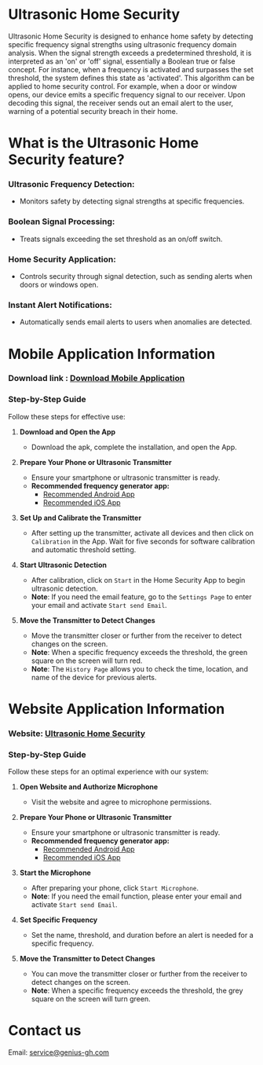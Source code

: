# Ultrasonic Home Security

Ultrasonic Home Security is designed to enhance home safety by detecting specific frequency signal strengths using ultrasonic frequency domain analysis. When the signal strength exceeds a predetermined threshold, it is interpreted as an 'on' or 'off' signal, essentially a Boolean true or false concept. For instance, when a frequency is activated and surpasses the set threshold, the system defines this state as 'activated'. This algorithm can be applied to home security control. For example, when a door or window opens, our device emits a specific frequency signal to our receiver. Upon decoding this signal, the receiver sends out an email alert to the user, warning of a potential security breach in their home.

# What is the Ultrasonic Home Security feature?

### **Ultrasonic Frequency Detection**:  
- Monitors safety by detecting signal strengths at specific frequencies.
### **Boolean Signal Processing**:  
- Treats signals exceeding the set threshold as an on/off switch.
### **Home Security Application**:  
- Controls security through signal detection, such as sending alerts when doors or windows open.
### **Instant Alert Notifications**:  
- Automatically sends email alerts to users when anomalies are detected.

# Mobile Application Information

### Download link : [Download Mobile Application](https://github.com/ezoxygenTeam/Ultrasonic-Home-Security/raw/master/HomeSercurity.apk)

### Step-by-Step Guide

Follow these steps for effective use:

1. **Download and Open the App**
   - Download the apk, complete the installation, and open the App.

2. **Prepare Your Phone or Ultrasonic Transmitter**
   - Ensure your smartphone or ultrasonic transmitter is ready.
   - **Recommended frequency generator app:**
        - [Recommended Android App](https://play.google.com/store/apps/details?id=com.boedec.hoel.frequencygenerator&hl=zh_TW&gl=US)
        - [Recommended iOS App](https://apps.apple.com/app/id1487749953)

3. **Set Up and Calibrate the Transmitter**
   - After setting up the transmitter, activate all devices and then click on `Calibration` in the App. Wait for five seconds for software calibration and automatic threshold setting.

4. **Start Ultrasonic Detection**
   - After calibration, click on `Start` in the Home Security App to begin ultrasonic detection.
   - **Note**: If you need the email feature, go to the `Settings Page` to enter your email and activate `Start send Email`.

5. **Move the Transmitter to Detect Changes**
   - Move the transmitter closer or further from the receiver to detect changes on the screen.
   - **Note**: When a specific frequency exceeds the threshold, the green square on the screen will turn red.
   - **Note**: The `History Page` allows you to check the time, location, and name of the device for previous alerts.

# Website Application Information

### Website: [Ultrasonic Home Security](https://websafe-2f64d.web.app/)

### Step-by-Step Guide

Follow these steps for an optimal experience with our system:

1. **Open Website and Authorize Microphone**
   - Visit the website and agree to microphone permissions.

2. **Prepare Your Phone or Ultrasonic Transmitter**
   - Ensure your smartphone or ultrasonic transmitter is ready.
   - **Recommended frequency generator app:**
        - [Recommended Android App](https://play.google.com/store/apps/details?id=com.boedec.hoel.frequencygenerator&hl=zh_TW&gl=US)
        - [Recommended iOS App](https://apps.apple.com/app/id1487749953)
   
3. **Start the Microphone**
   - After preparing your phone, click `Start Microphone`.
   - **Note**: If you need the email function, please enter your email and activate `Start send Email`.
   
4. **Set Specific Frequency**
   - Set the name, threshold, and duration before an alert is needed for a specific frequency.

5. **Move the Transmitter to Detect Changes**
   - You can move the transmitter closer or further from the receiver to detect changes on the screen.
   - **Note**: When a specific frequency exceeds the threshold, the grey square on the screen will turn green.

# Contact us

Email: [service@genius-gh.com](mailto:service@genius-gh.com)
